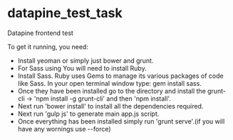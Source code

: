 # datapine_test_task
Datapine frontend test

To get it running, you need:

- Install yeoman or simply just bower and grunt.
- For Sass using You will need to install Ruby.
- Install Sass. Ruby uses Gems to manage its various packages of code like Sass. In your open terminal window type: gem install   sass.
- Once they have been installed go to the directory and install the grunt-cli -> 'npm install -g grunt-cli' and then 'npm         install'.
- Next run 'bower install' to install all the dependencies required.
- Next run 'gulp js' to generate main app.js script.
- Once everything has been installed simply run 'grunt serve'.(if you will have any wornings use --force)
